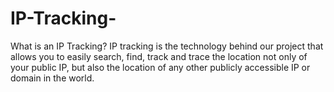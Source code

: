 # IP-Tracking-
What is an IP Tracking?
IP tracking is the technology behind our project that allows you to easily search, find, track and trace the location not only of your public IP, but also the location of any other publicly accessible IP or domain in the world.

